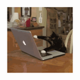 
<div align=center>
<img src="https://github.com/ZhouZeJiang/IMAGE/blob/main/2.gif" width="30%" height="30%">
</div>
